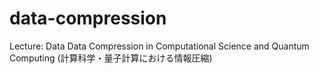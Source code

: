 # data-compression
Lecture: Data Data Compression in Computational Science and Quantum Computing (計算科学・量子計算における情報圧縮)
